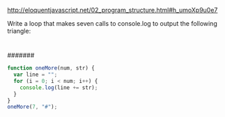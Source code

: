 http://eloquentjavascript.net/02_program_structure.html#h_umoXp9u0e7

Write a loop that makes seven calls to console.log to output the following triangle:

#
##
###
####
#####
######
#######

```javascript
function oneMore(num, str) {
  var line = "";
  for (i = 0; i < num; i++) {
    console.log(line += str);
  } 
}
oneMore(7, "#");
```
